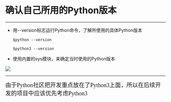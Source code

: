 # 确认自己所用的Python版本

-------

- 用--version标志运行Python命令，了解所使用的具体Python版本


      $python --version

      $python3 --version  



- 使用内置的sys模块，来确定当时使用的Python版本

![](https://i.imgur.com/Mxz1nOe.png)



---
<font face="华文仿宋"  size=4 >由于Python社区把开发重点放在了Python3上面，所以在后续开发的项目中应该优先考虑Python3</font>

